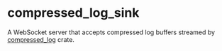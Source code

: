 compressed_log_sink
===

A WebSocket server that accepts compressed log buffers streamed by [compressed_log](https://crates.io/crates/compressed_log) crate.
